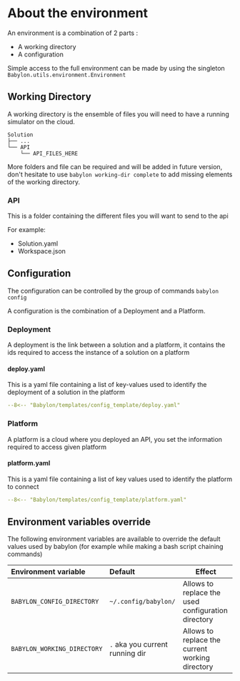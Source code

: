 # About the environment

An environment is a combination of 2 parts :

- A working directory
- A configuration

Simple access to the full environment can be made by using the singleton `Babylon.utils.environment.Environment`

## Working Directory

A working directory is the ensemble of files you will need to have a running simulator on the cloud.

```text
Solution
├── ...
└── API
    └── API_FILES_HERE
```

More folders and file can be required and will be added in future version, don't hesitate to
use `babylon working-dir complete` to add missing elements of the working directory.

### API

This is a folder containing the different files you will want to send to the api

For example:

- Solution.yaml
- Workspace.json

## Configuration

The configuration can be controlled by the group of commands `babylon config`

A configuration is the combination of a Deployment and a Platform.

### Deployment

A deployment is the link between a solution and a platform, it contains the ids required to access the instance of a
solution on a platform

#### deploy.yaml

This is a yaml file containing a list of key-values used to identify the deployment of a solution in the platform

```yaml
--8<-- "Babylon/templates/config_template/deploy.yaml"
```

### Platform

A platform is a cloud where you deployed an API, you set the information required to access given platform

#### platform.yaml

This is a yaml file containing a list of key values used to identify the platform to connect

```yaml
--8<-- "Babylon/templates/config_template/platform.yaml"
```

## Environment variables override

The following environment variables are available to override the default values used by babylon (for example while
making a bash script chaining commands)

| Environment variable                       | Default                               | Effect                                             |
|:-------------------------------------------|:--------------------------------------|----------------------------------------------------|
| <nobr>`BABYLON_CONFIG_DIRECTORY`</nobr>    | `~/.config/babylon/`                  | Allows to replace the used configuration directory |
| <nobr>`BABYLON_WORKING_DIRECTORY`</nobr>   | `.` aka you current running dir       | Allows to replace the current working directory    |
